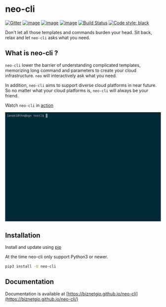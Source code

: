 # neo-cli

[![Gitter](https://badges.gitter.im/BiznetGIO/neo-cli.svg)](https://gitter.im/BiznetGIO/neo-cli?utm_source=badge&utm_medium=badge&utm_campaign=pr-badge)
[![image](https://img.shields.io/pypi/v/neo-cli.svg)](https://pypi.org/project/neo-cli/)
[![image](https://img.shields.io/pypi/l/neo-cli.svg)](https://pypi.org/project/neo-cli/)
[![image](https://img.shields.io/pypi/pyversions/neo-cli.svg)](https://pypi.org/project/neo-cli/)
[![Build Status](https://travis-ci.org/BiznetGIO/neo-cli.svg?branch=master)](https://travis-ci.org/BiznetGIO/neo-cli)
[![Code style: black](https://img.shields.io/badge/code%20style-black-000000.svg)](https://github.com/python/black)

Don't let all those templates and commands burden your head. Sit back,
relax and let `neo-cli` asks what you need.

## What is neo-cli ?

`neo-cli` lower the barrier of understanding complicated templates,
memorizing long command and parameters to create your cloud
infrastructure. `neo` will interactively ask what you need.

In addition, `neo-cli` aims to support diverse cloud platforms in near
future. So no matter what your cloud platforms is, `neo-cli` will always be
your friend.

Watch `neo-cli` in [action](https://asciinema.org/a/164200)


![neo](/docs/img/neo.gif)

## Installation

Install and update using  [pip](https://pip.pypa.io/en/stable/quickstart/)

At the time neo-cli only support Python3 or newer.

``` bash
pip3 install -U neo-cli
```

## Documentation

Documentation is available at [https://biznetgio.github.io/neo-cli](https://biznetgio.github.io/neo-cli/)
